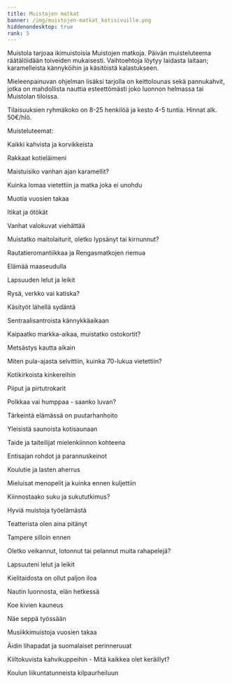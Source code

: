 ```yaml
---
title: Muistojen matkat
banner: /img/muistojen-matkat_kotisivuille.png
hiddenondesktop: true
rank: 5
---
```

Muistola tarjoaa ikimuistoisia Muistojen matkoja. Päivän muisteluteema räätälöidään toiveiden mukaisesti. Vaihtoehtoja löytyy laidasta laitaan; karamelleista kännyköihin ja käsitöistä kalastukseen.

Mieleenpainuvan ohjelman lisäksi tarjolla on keittolounas sekä pannukahvit, jotka on mahdollista nauttia esteettömästi joko luonnon helmassa tai Muistolan tiloissa. 

Tilaisuuksien ryhmäkoko on 8-25 henkilöä ja kesto 4-5 tuntia. Hinnat alk. 50€/hlö.

Muisteluteemat:

Kaikki kahvista ja korvikkeista

Rakkaat kotieläimeni

Maistuisiko vanhan ajan karamellit?

Kuinka lomaa vietettiin ja matka joka ei unohdu

Muotia vuosien takaa

Itikat ja ötökät

Vanhat valokuvat viehättää

Muistatko maitolaiturit, oletko lypsänyt tai kirnunnut?

Rautatieromantiikkaa ja Rengasmatkojen riemua

Elämää maaseudulla

Lapsuuden lelut ja leikit

Rysä, verkko vai katiska?

Käsityöt lähellä sydäntä

Sentraalisantroista kännykkäaikaan

Kaipaatko markka-aikaa, muistatko ostokortit?

Metsästys kautta aikain

Miten pula-ajasta selvittiin, kuinka 70-lukua vietettiin?

Kotikirkoista kinkereihin

Piiput ja pirtutrokarit

Polkkaa vai humppaa - saanko luvan?

Tärkeintä elämässä on puutarhanhoito

Yleisistä saunoista kotisaunaan

Taide ja taiteilijat mielenkiinnon kohteena

Entisajan rohdot ja parannuskeinot

Koulutie ja lasten aherrus

Mieluisat menopelit ja kuinka ennen kuljettiin

Kiinnostaako suku ja sukututkimus?

Hyviä muistoja työelämästä

Teatterista olen aina pitänyt

Tampere silloin ennen

Oletko veikannut, lotonnut tai pelannut muita rahapelejä?

Lapsuuteni lelut ja leikit

Kielitaidosta on ollut paljon iloa

Nautin luonnosta, elän hetkessä

Koe kivien kauneus

Näe seppä työssään

Musiikkimuistoja vuosien takaa

Äidin lihapadat ja suomalaiset perinneruuat

Kiiltokuvista kahvikuppeihin - Mitä kaikkea olet keräillyt?

Koulun liikuntatunneista kilpaurheiluun
